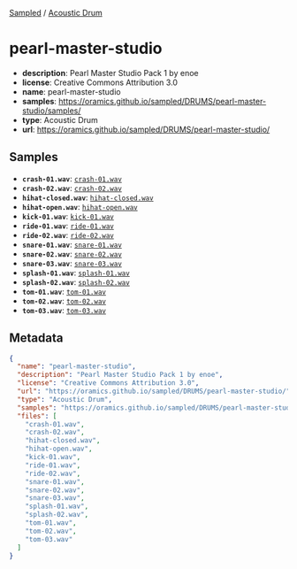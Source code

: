
[Sampled](https://oramics.github.io/sampled) /
[Acoustic Drum](/DRUMS)

# pearl-master-studio

- __description__: Pearl Master Studio Pack 1 by enoe
- __license__: Creative Commons Attribution 3.0
- __name__: pearl-master-studio
- __samples__: https://oramics.github.io/sampled/DRUMS/pearl-master-studio/samples/
- __type__: Acoustic Drum
- __url__: https://oramics.github.io/sampled/DRUMS/pearl-master-studio/

## Samples

- __`crash-01.wav`__: [`crash-01.wav`](https://oramics.github.io/sampled/DRUMS/pearl-master-studio/samples/crash-01.wav)
- __`crash-02.wav`__: [`crash-02.wav`](https://oramics.github.io/sampled/DRUMS/pearl-master-studio/samples/crash-02.wav)
- __`hihat-closed.wav`__: [`hihat-closed.wav`](https://oramics.github.io/sampled/DRUMS/pearl-master-studio/samples/hihat-closed.wav)
- __`hihat-open.wav`__: [`hihat-open.wav`](https://oramics.github.io/sampled/DRUMS/pearl-master-studio/samples/hihat-open.wav)
- __`kick-01.wav`__: [`kick-01.wav`](https://oramics.github.io/sampled/DRUMS/pearl-master-studio/samples/kick-01.wav)
- __`ride-01.wav`__: [`ride-01.wav`](https://oramics.github.io/sampled/DRUMS/pearl-master-studio/samples/ride-01.wav)
- __`ride-02.wav`__: [`ride-02.wav`](https://oramics.github.io/sampled/DRUMS/pearl-master-studio/samples/ride-02.wav)
- __`snare-01.wav`__: [`snare-01.wav`](https://oramics.github.io/sampled/DRUMS/pearl-master-studio/samples/snare-01.wav)
- __`snare-02.wav`__: [`snare-02.wav`](https://oramics.github.io/sampled/DRUMS/pearl-master-studio/samples/snare-02.wav)
- __`snare-03.wav`__: [`snare-03.wav`](https://oramics.github.io/sampled/DRUMS/pearl-master-studio/samples/snare-03.wav)
- __`splash-01.wav`__: [`splash-01.wav`](https://oramics.github.io/sampled/DRUMS/pearl-master-studio/samples/splash-01.wav)
- __`splash-02.wav`__: [`splash-02.wav`](https://oramics.github.io/sampled/DRUMS/pearl-master-studio/samples/splash-02.wav)
- __`tom-01.wav`__: [`tom-01.wav`](https://oramics.github.io/sampled/DRUMS/pearl-master-studio/samples/tom-01.wav)
- __`tom-02.wav`__: [`tom-02.wav`](https://oramics.github.io/sampled/DRUMS/pearl-master-studio/samples/tom-02.wav)
- __`tom-03.wav`__: [`tom-03.wav`](https://oramics.github.io/sampled/DRUMS/pearl-master-studio/samples/tom-03.wav)

## Metadata

```json
{
  "name": "pearl-master-studio",
  "description": "Pearl Master Studio Pack 1 by enoe",
  "license": "Creative Commons Attribution 3.0",
  "url": "https://oramics.github.io/sampled/DRUMS/pearl-master-studio/",
  "type": "Acoustic Drum",
  "samples": "https://oramics.github.io/sampled/DRUMS/pearl-master-studio/samples/",
  "files": [
    "crash-01.wav",
    "crash-02.wav",
    "hihat-closed.wav",
    "hihat-open.wav",
    "kick-01.wav",
    "ride-01.wav",
    "ride-02.wav",
    "snare-01.wav",
    "snare-02.wav",
    "snare-03.wav",
    "splash-01.wav",
    "splash-02.wav",
    "tom-01.wav",
    "tom-02.wav",
    "tom-03.wav"
  ]
}
```

